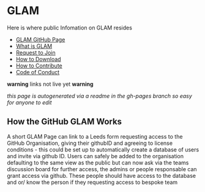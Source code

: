 # GLAM

Here is where public Infomation on GLAM resides

* [GLAM GitHub Page](https://github.com/GLAM-Leeds)
* [What is GLAM]()
* [Request to Join]()
* [How to Download]()
* [How to Contribute]()
* [Code of Conduct]()

**warning** links not live yet **warning**

*this page is autogenerated via a readme in the gh-pages branch so easy for anyone to edit*


## How the GitHub GLAM Works

A short GLAM Page can link to a Leeds form requesting access to the GitHub Organisation, giving their githubID and agreeing to license conditions - this could be set up to automatically create a database of users and invite via github ID. Users can safely be added to the organisation defaulting to the same view as the public but can now ask via the teams discussion board for further access, the admins or people responsable can grant access via github. These people should have access to the database and or/ know the person if they requesting access to bespoke team

